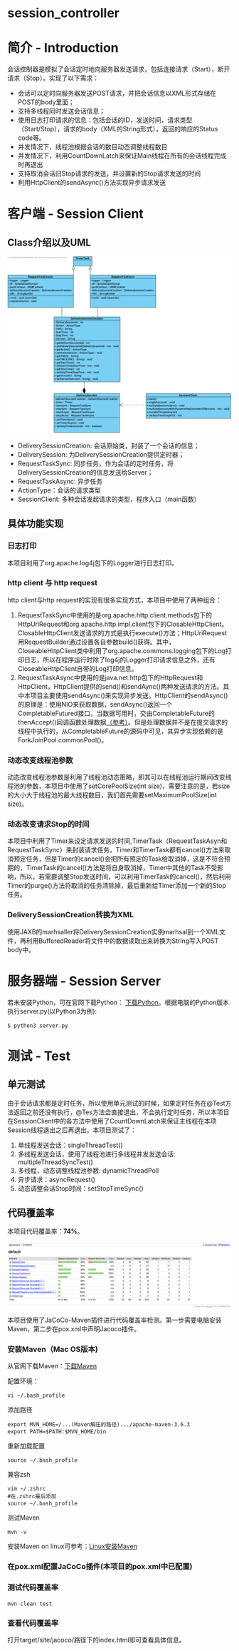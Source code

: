 # session_controller
<h1>简介 - Introduction</h1>
<p>会话控制器是模拟了会话定时地向服务器发送请求，包括连接请求（Start），断开请求（Stop）。实现了以下需求：</p>
<ul>
<li>会话可以定时向服务器发送POST请求，并把会话信息以XML形式存储在POST的body里面；</li>
<li>支持多线程同时发送会话信息；</li>
<li>使用日志打印请求的信息：包括会话的ID，发送时间，请求类型（Start/Stop），请求的body（XML的String形式），返回的响应的Status code等。</li>
<li>并发情况下，线程池根据会话的数目动态调整线程数目</li>
<li>并发情况下，利用CountDownLatch来保证Main线程在所有的会话线程完成时再退出</li>
<li>支持取消会话旧Stop请求的发送，并设置新的Stop请求发送的时间</li>
<li>利用HttpClient的sendAsync()方法实现异步请求发送</li>
</ul>

<h1>客户端 - Session Client</h1>
<h2>Class介绍以及UML</h2>
<img src="src/main/upload/UML_Session.png"/>
<ul>
<li>DeliverySessionCreation: 会话原始类，封装了一个会话的信息；</li>
<li>DeliverySession: 为DeliverySessionCreation提供定时器；</li>
<li>RequestTaskSync: 同步任务，作为会话的定时任务，将DeliverySessionCreation的信息发送给Server；</li>
<li>RequestTaskAsync: 异步任务</li>
<li>ActionType：会话的请求类型</li>
<li>SessionClient: 多种会话发起请求的类型，程序入口（main函数）</li>
</ul>
<h2>具体功能实现</h2>
<h3>日志打印</h3>
<p>本项目利用了org.apache.log4j包下的Logger进行日志打印。</p>
<h3>http client 与 http request</h3>
<p>http client与http request的实现有很多实现方式，本项目中使用了两种组合：</p>
<ol>
  <li>RequestTaskSync中使用的是org.apache.http.client.methods包下的HttpUriRequest和org.apache.http.impl.client包下的ClosableHttpClient。ClosableHttpClient发送请求的方式是执行execute()方法；HttpUriRequest用RequestBuilder通过设置各自参数build()获得。其中，CloseableHttpClient类中利用了org.apache.commons.logging包下的Log打印日志，所以在程序运行时除了log4j的Logger打印请求信息之外，还有CloseableHttpClient自带的Log打印信息。</li>
  <li>RequestTaskAsync中使用的是java.net.http包下的HttpRequest和HttpClient，HttpClient提供的send()和sendAync()两种发送请求的方法。其中本项目主要使用sendAsync()来实现异步发送。HttpClient的sendAsync()的原理是：使用NIO来获取数据，sendAsync()返回一个CompletableFutured接口，当数据可用时，交由CompletableFuture的thenAccept()回调函数处理数据<a href="https://www.jdon.com/53011" target="_blank">（参考）</a>。但是处理数据并不是在提交请求的线程中执行的，从CompletableFuture的源码中可见，其异步实现依赖的是ForkJoinPool.commonPool()。</li>
</ol>
<h3>动态改变线程池参数</h3>
<p>动态改变线程池参数是利用了线程池动态策略，即其可以在线程池运行期间改变线程池的参数，本项目中使用了setCorePoolSize(int size)，需要注意的是，若size的大小大于线程池的最大线程数目，我们首先需要setMaximumPoolSize(int size)。</p>
<h3>动态改变请求Stop的时间</h3>
<p>本项目中利用了Timer来设定请求发送的时间,TimerTask（RequestTaskAsyn和RequestTaskSync）来封装请求任务，Timer和TimerTask都有cancel()方法来取消预定任务，但是Timer的cancel()会把所有预定的Task给取消掉，这是不符合预期的，TimerTask的cancel()方法是将自身取消掉，Timer中其他的Task不受影响，所以，若需要调整Stop发送时间，可以利用TimerTask的cancel()，然后利用Timer的purge()方法将取消的任务清除掉，最后重新给Timer添加一个新的Stop任务。</p>
<h3>DeliverySessionCreation转换为XML</h3>
<p>使用JAXB的marhsaller将DeliverySessionCreation实例marhsal到一个XML文件，再利用BufferedReader将文件中的数据读取出来转换为String写入POST body中。</p>

<h1>服务器端 - Session Server</h1>
<p>若未安装Python，可在官网下载Python： <a href="https://www.python.org/downloads/" target="_blank">下载Python</a>。根据电脑的Python版本执行server.py(以Python3为例):</p>
<pre>
<code>$ python3 server.py</code>
</pre>


<h1>测试 - Test</h1>
<h2>单元测试</h2>
<p>由于会话请求都是定时任务，所以使用单元测试的时候，如果定时任务在@Test方法返回之前还没有执行，@Tes方法会直接退出，不会执行定时任务，所以本项目在SessionClient中的各方法中使用了CountDownLatch来保证主线程在本项Session线程退出之后再退出。本项目测试了：</p>
<ol>
  <li>单线程发送会话：singleThreadTest()</li>
  <li>多线程发送会话，使用了线程池进行多线程并发发送会话: multipleThreadSyncTest()</li>
  <li>多线程，动态调整线程池参数: dynamicThreadPoll</li>
  <li>异步请求：asyncRequest()</li>
  <li>动态调整会话Stop时间：setStopTimeSync()</li>
</ol>
<h2>代码覆盖率</h2>
<p>本项目代码覆盖率：<strong>74%</strong>。</p>
<img src="src/main/upload/cover_rate.png">
<p>本项目使用了JaCoCo-Maven插件进行代码覆盖率检测。第一步需要电脑安装Maven，第二步在pox.xml中声明Jacoco插件。</p>
<h3>安装Maven（Mac OS版本)</h3>
<p>从官网下载Maven：<a href="https://maven.apache.org/download.cgi" target="_blank">下载Maven</a></p>
<p>配置环境：</p>
<pre><code>vi ~/.bash_profile</code></pre>
<p>添加路径</p>
<pre><code>export MVN_HOME=/...(Maven解压的路径).../apache-maven-3.6.3
export PATH=$PATH:$MVN_HOME/bin</code></pre>
<p>重新加载配置</p>
<pre><code>source ~/.bash_profile</code></pre>
<p>兼容zsh</p>
<pre><code>vim ~/.zshrc
#在.zshrc最后添加
source ~/.bash_profile </code></pre>
<p>测试Maven</p>
<pre><code>mvn -v</code></pre>
<p>安装Maven on linux可参考：<a href="https://blog.csdn.net/qq_38270106/article/details/97764483" target="_blank">Linux安装Maven</a></p>
<h3>在pox.xml配置JaCoCo插件(本项目的pox.xml中已配置)</h3>
<h3>测试代码覆盖率</h3>
<pre><code>mvn clean test</code></pre>
<h3>查看代码覆盖率</h3>
<p>打开target/site/jacoco/路径下的index.html即可查看具体信息。</p>

